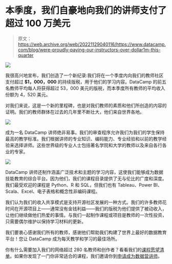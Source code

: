 # 本季度，我们自豪地向我们的讲师支付了超过 100 万美元

> 原文：<https://web.archive.org/web/20221129040116/https://www.datacamp.com/blog/were-proudly-paying-our-instructors-over-dollar1m-this-quarter>

[![](img/c27e502ed736a8fbb990ee715b385d1b.png)](https://web.archive.org/web/20220817162912/https://www.datacamp.com/instructors)

我很高兴地宣布，我们创造了一个新纪录:我们将在一个季度内向我们的教师社区支付超过 **\$1，000，000** 的持续版税，用于他们的学习内容。DataCamp 的前五名教师平均每人将获得超过 53，000 美元的版税，而本季度所有教师的平均收入份额为 4，520 美元。

对我们来说，这是一个新的里程碑，也是对我们教师的素质和他们所创造的内容的证明。我们的教师群体在过去的几年里不断壮大，他们来自世界各地。

[![](img/0c88077876892c9c70b0b955ad59e399.png)](https://web.archive.org/web/20220817162912/https://www.datacamp.com/instructors)

成为一名 DataCamp 讲师绝非易事。我们的审查程序允许我们为我们的学生保持最高的教学标准。我们根据讲师的专业知识、编码能力、专业经验和以前的教学经验来选择讲师。这些世界级的专业人士包括著名学院和大学的教师以及来自各行各业的专家。

[![](img/7ab6a4e93a993dd16f2919e83ae8138d.png)](https://web.archive.org/web/20220817162912/https://www.datacamp.com/instructors)

DataCamp 讲师还制作涵盖广泛技术和主题的学习内容，这使我们能够成为数据技能教育的综合平台。因为他们，我们的课程目录提供了无与伦比的广度和深度。我们最受欢迎的课程是 Python、R 和 SQL，但我们也有 Tableau、Power BI、Scala、Excel、电子表格和概念性非编码课程。

我们认为我们的收入共享模式是支持开源社区发展的一种方式。我们的许多教师花时间在开源项目上——通常没有金钱利益——我们的版税为他们提供了被动收入，让他们继续做他们热爱的事情。与我们一起制作课程或项目是教师的一次性投资，只需要偶尔维护以保持学习材料的更新。

我们要衷心感谢我们所有的教师，感谢他们帮助我们构建了世界上最好的数据教育平台！您让 DataCamp 成为每天教学和学习的最佳场所。

你有什么需要加入我们的网络超过 280 名教师和创作者？看看我们的[课程愿望清单](https://web.archive.org/web/20220817162912/https://docs.google.com/spreadsheets/d/1iqtAIifjaSurddhSkg_hlf-VydL7L-I8ccUETgEu5Tw/edit?ts=5be06762)。如果你发现了一门你非常适合的课程，我们邀请你到[申请成为数据营讲师](https://web.archive.org/web/20220817162912/https://www.datacamp.com/create)。